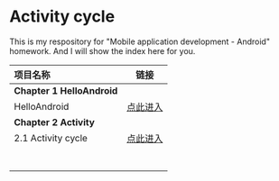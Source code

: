 # Activity cycle 

This is my respository for "Mobile application development - Android" homework. And I will show the index here for you.

| 项目名称                    |                         链接                         |
| :-------------------------- | :--------------------------------------------------: |
| **Chapter 1  HelloAndroid** |                                                      |
| HelloAndroid                |  [点此进入](https://github.com/haizixm/holle-world)  |
| **Chapter 2  Activity**     |                                                      |
| 2.1 Activity  cycle         | [点此进入](https://github.com/haizixm/Activitycycle) |
|                             |                                                      |
|                             |                                                      |
|                             |                                                      |
|                             |                                                      |
|                             |                                                      |
|                             |                                                      |
|                             |                                                      |

